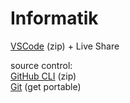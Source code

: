 # Informatik

[VSCode](https://code.visualstudio.com/Download) (zip) + Live Share  

source control:  
[GitHub CLI](https://github.com/cli/cli/releases/tag/v1.5.0) (zip)  
[Git](https://git-scm.com/download/win) (get portable)

